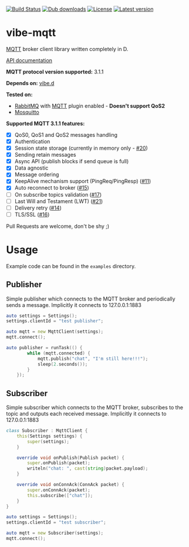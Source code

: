 [![Build Status](https://travis-ci.org/tchaloupka/vibe-mqtt.svg?branch=master)](https://travis-ci.org/tchaloupka/vibe-mqtt)
[![Dub downloads](https://img.shields.io/dub/dt/vibe-mqtt.svg)](http://code.dlang.org/packages/vibe-mqtt)
[![License](https://img.shields.io/dub/l/vibe-mqtt.svg)](http://code.dlang.org/packages/vibe-mqtt)
[![Latest version](https://img.shields.io/dub/v/vibe-mqtt.svg)](http://code.dlang.org/packages/vibe-mqtt)

vibe-mqtt
=========
[MQTT](http://docs.oasis-open.org/mqtt/mqtt/v3.1.1/os/mqtt-v3.1.1-os.html) broker client library written completely in D.

[API documentation](http://vibe-mqtt.dpldocs.info/mqttd.html)

**MQTT protocol version supported:** 3.1.1

**Depends on:** [vibe.d](https://github.com/rejectedsoftware/vibe.d)

**Tested on:**
* [RabbitMQ](https://www.rabbitmq.com) with [MQTT](https://www.rabbitmq.com/mqtt.html) plugin enabled - **Doesn't support QoS2**
* [Mosquitto](http://mosquitto.org/)

**Supported MQTT 3.1.1 features:**
- [x] QoS0, QoS1 and QoS2 messages handling
- [x] Authentication
- [x] Session state storage (currently in memory only - [#20](https://github.com/tchaloupka/vibe-mqtt/issues/20))
- [x] Sending retain messages
- [x] Async API (publish blocks if send queue is full)
- [x] Data agnostic
- [x] Message ordering
- [x] KeepAlive mechanism support (PingReq/PingResp) ([#11](https://github.com/tchaloupka/vibe-mqtt/issues/11))
- [x] Auto reconnect to broker ([#15](https://github.com/tchaloupka/vibe-mqtt/issues/22))
- [ ] On subscribe topics validation ([#17](https://github.com/tchaloupka/vibe-mqtt/issues/17))
- [ ] Last Will and Testament (LWT) ([#21](https://github.com/tchaloupka/vibe-mqtt/issues/21))
- [ ] Delivery retry ([#14](https://github.com/tchaloupka/vibe-mqtt/issues/22))
- [ ] TLS/SSL ([#16](https://github.com/tchaloupka/vibe-mqtt/issues/22))

Pull Requests are welcome, don't be shy ;)

# Usage

Example code can be found in the `examples` directory.

## Publisher
Simple publisher which connects to the MQTT broker and periodically sends a message.
Implicitly it connects to 127.0.0.1:1883

```D
auto settings = Settings();
settings.clientId = "test publisher";

auto mqtt = new MqttClient(settings);
mqtt.connect();

auto publisher = runTask(() {
        while (mqtt.connected) {
            mqtt.publish("chat", "I'm still here!!!");
            sleep(2.seconds());
        }
    });
```

## Subscriber
Simple subscriber which connects to the MQTT broker, subscribes to the topic and outputs each received message.
Implicitly it connects to 127.0.0.1:1883

```D
class Subscriber : MqttClient {
    this(Settings settings) {
        super(settings);
    }

    override void onPublish(Publish packet) {
        super.onPublish(packet);
        writeln("chat: ", cast(string)packet.payload);
    }

    override void onConnAck(ConnAck packet) {
        super.onConnAck(packet);
        this.subscribe(["chat"]);
    }
}

auto settings = Settings();
settings.clientId = "test subscriber";

auto mqtt = new Subscriber(settings);
mqtt.connect();
```
